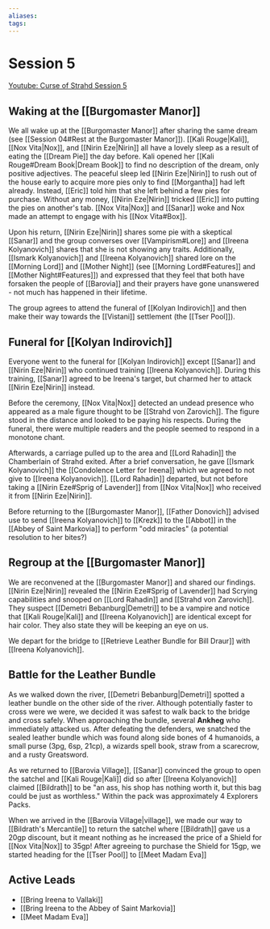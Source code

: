 ```yaml
---
aliases: 
tags: 
---
```


# Session 5

[Youtube: Curse of Strahd Session 5](https://youtu.be/1pBFAP5rmlk)

## Waking at the [[Burgomaster Manor]]

We all wake up at the [[Burgomaster Manor]] after sharing the same dream (see [[Session 04#Rest at the Burgomaster Manor]]). [[Kali Rouge|Kali]], [[Nox Vita|Nox]], and [[Nirin Eze|Nirin]] all have a lovely sleep as a result of eating the [[Dream Pie]] the day before.  Kali opened her [[Kali Rouge#Dream Book|Dream Book]] to find no description of the dream, only positive adjectives.  The peaceful sleep led [[Nirin Eze|Nirin]] to rush out of the house early to acquire more pies only to find [[Morgantha]] had left already.  Instead, [[Eric]] told him that she left behind a few pies for purchase.  Without any money, [[Nirin Eze|Nirin]] tricked [[Eric]] into putting the pies on another's tab. [[Nox Vita|Nox]] and [[Sanar]] woke and Nox made an attempt to engage with his [[Nox Vita#Box]].

Upon his return, [[Nirin Eze|Nirin]] shares some pie with a skeptical [[Sanar]] and the group converses over [[Vampirism#Lore]] and [[Ireena Kolyanovich]] shares that she is not showing any traits.  Additionally, [[Ismark Kolyanovich]] and [[Ireena Kolyanovich]] shared lore on the [[Morning Lord]] and [[Mother Night]] (see [[Morning Lord#Features]] and [[Mother Night#Features]]) and expressed that they feel that both have forsaken the people of [[Barovia]] and their prayers have gone unanswered - not much has happened in their lifetime.

The group agrees to attend the funeral of [[Kolyan Indirovich]] and then make their way towards the [[Vistani]] settlement (the [[Tser Pool]]).

## Funeral for [[Kolyan Indirovich]]

Everyone went to the funeral for [[Kolyan Indirovich]] except [[Sanar]] and [[Nirin Eze|Nirin]] who continued training [[Ireena Kolyanovich]].  During this training, [[Sanar]] agreed to be Ireena's target, but charmed her to attack [[Nirin Eze|Nirin]] instead.

Before the ceremony, [[Nox Vita|Nox]] detected an undead presence who appeared as a male figure thought to be [[Strahd von Zarovich]].  The figure stood in the distance and looked to be paying his respects.  During the funeral, there were multiple readers and the people seemed to respond in a monotone chant.  

Afterwards, a carriage pulled up to the area and [[Lord Rahadin]] the Chamberlain of Strahd exited.  After a brief conversation, he gave [[Ismark Kolyanovich]] the [[Condolence Letter for Ireena]] which we agreed to not give to [[Ireena Kolyanovich]].  [[Lord Rahadin]] departed, but not before taking a [[Nirin Eze#Sprig of Lavender]] from [[Nox Vita|Nox]] who received it from [[Nirin Eze|Nirin]].

Before returning to the [[Burgomaster Manor]], [[Father Donovich]] advised use to send [[Ireena Kolyanovich]] to [[Krezk]] to the [[Abbot]] in the [[Abbey of Saint Markovia]] to perform "odd miracles" (a potential resolution to her bites?)

## Regroup at the [[Burgomaster Manor]]

We are reconvened at the [[Burgomaster Manor]] and shared our findings.  [[Nirin Eze|Nirin]] revealed the [[Nirin Eze#Sprig of Lavender]] had Scrying capabilities and snooped on [[Lord Rahadin]] and [[Strahd von Zarovich]].  They suspect [[Demetri Bebanburg|Demetri]] to be a vampire and notice that [[Kali Rouge|Kali]] and [[Ireena Kolyanovich]] are identical except for hair color. They also state they will be keeping an eye on us.

We depart for the bridge to [[Retrieve Leather Bundle for Bill Draur]] with [[Ireena Kolyanovich]]. 

## Battle for the Leather Bundle

As we walked down the river, [[Demetri Bebanburg|Demetri]] spotted a leather bundle on the other side of the river.  Although potentially faster to cross were we were, we decided it was safest to walk back to the bridge and cross safely.  When approaching the bundle, several **Ankheg** who immediately attacked us.  After defeating the defenders, we snatched the sealed leather bundle which was found along side bones of 4 humanoids, a small purse (3pg, 6sp, 21cp), a wizards spell book, straw from a scarecrow, and a rusty Greatsword.

As we returned to [[Barovia Village]], [[Sanar]] convinced the group to open the satchel and [[Kali Rouge|Kali]] did so after [[Ireena Kolyanovich]] claimed [[Bildrath]] to be "an ass, his shop has nothing worth it, but this bag could be just as worthless."  Within the pack was approximately 4 Explorers Packs.  

When we arrived in the [[Barovia Village|village]], we made our way to [[Bildrath's Mercantile]] to return the satchel where [[Bildrath]] gave us a 20gp discount, but it meant nothing as he increased the price of a Shield for [[Nox Vita|Nox]] to 35gp!  After agreeing to purchase the Shield for 15gp, we started heading for the [[Tser Pool]] to [[Meet Madam Eva]]

## Active Leads

- [[Bring Ireena to Vallaki]]
- [[Bring Ireena to the Abbey of Saint Markovia]]
- [[Meet Madam Eva]]
